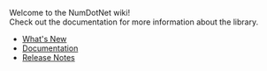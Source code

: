 Welcome to the NumDotNet wiki!  
Check out the documentation for more information about the library.

* [What's New](https://github.com/GameGenesis/NumDotNet/wiki/What's-New)  
* [Documentation](https://github.com/GameGenesis/NumDotNet/wiki/Documentation)  
* [Release Notes](https://github.com/GameGenesis/NumDotNet/wiki/Release-Notes)